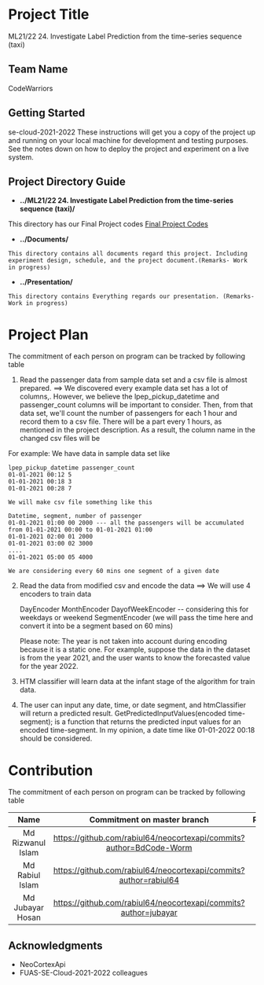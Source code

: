 # Project Title
ML21/22 24.  Investigate Label Prediction from the time-series sequence (taxi)

## Team Name
CodeWarriors

## Getting Started
se-cloud-2021-2022
These instructions will get you a copy of the project up and running on your local machine for development and testing purposes. See the notes down on how to deploy the project and experiment on a live system.

## Project Directory Guide
* **../ML21/22 24.  Investigate Label Prediction from the time-series sequence (taxi)/** 

This directory has our Final Project codes 
<a href="https://github.com/rabiul64/neocortexapi/tree/master/MyProject/Source/TimeSeriesSequence/" target="_blank">Final Project Codes</a>

* **../Documents/** 

```
This directory contains all documents regard this project. Including experiment design, schedule, and the project document.(Remarks- Work in progress)

```
* **../Presentation/** 
```
This directory contains Everything regards our presentation. (Remarks- Work in progress)

```
# Project Plan
The commitment of each person on program can be tracked by following table

1. Read the passenger data from sample data set and a csv file is almost prepared.
==> We discovered every example data set has a lot of columns,. However, we believe the lpep_pickup_datetime and passenger_count columns will be important to consider. Then, from that data set, we'll count the number of passengers for each 1 hour and record them to a csv file. There will be a part every 1 hours, as mentioned in the project description. As a result, the column name in the changed csv files will be

For example:
	We have data in sample data set like

	lpep_pickup_datetime passenger_count
	01-01-2021 00:12 5
	01-01-2021 00:18 3
	01-01-2021 00:28 7

	We will make csv file something like this

	Datetime, segment, number of passenger
	01-01-2021 01:00 00 2000 --- all the passengers will be accumulated from 01-01-2021 00:00 to 01-01-2021 01:00
	01-01-2021 02:00 01 2000
	01-01-2021 03:00 02 3000
	....
	01-01-2021 05:00 05 4000

	We are considering every 60 mins one segment of a given date

2. Read the data from modified csv and encode the data
==> We will use 4 encoders to train data

    DayEncoder
    MonthEncoder
    DayofWeekEncoder -- considering this for weekdays or weekend
    SegmentEncoder (we will pass the time here and convert it into be a segment based on 60 mins)

	Please note: The year is not taken into account during encoding because it is a static one. For example, suppose the data in the dataset is from the year 2021, and the user wants to know the forecasted value for the year 2022.

3. HTM classifier will learn data at the infant stage of the algorithm for train data.

4. The user can input any date, time, or date segment, and htmClassifier will return a predicted result. GetPredictedInputValues(encoded time-segment); is a function that returns the predicted input values for an encoded time-segment. In my opinion, a date time like 01-01-2022 00:18 should be considered.

# Contribution
The commitment of each person on program can be tracked by following table

| Name | Commitment on master branch | Remarks |
| :---------------: | :-------------: | :---------: |
| Md Rizwanul Islam | https://github.com/rabiul64/neocortexapi/commits?author=BdCode-Worm |  |
| Md Rabiul Islam | https://github.com/rabiul64/neocortexapi/commits?author=rabiul64 |  |
| Md Jubayar Hosan | https://github.com/rabiul64/neocortexapi/commits?author=jubayar |  |

## Acknowledgments

* NeoCortexApi
* FUAS-SE-Cloud-2021-2022 colleagues
